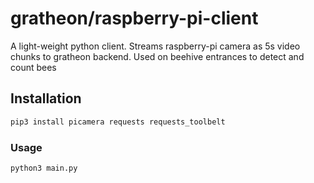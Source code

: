 # gratheon/raspberry-pi-client

A light-weight python client.
Streams raspberry-pi camera as 5s video chunks to gratheon backend.
Used on beehive entrances to detect and count bees

## Installation
```bash
pip3 install picamera requests requests_toolbelt
```

### Usage
```bash
python3 main.py
```
